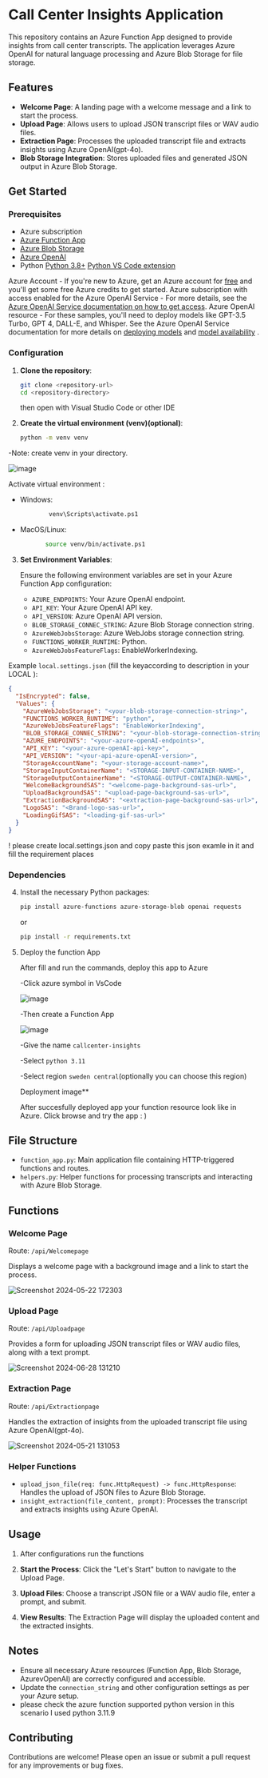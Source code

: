 # Call Center Insights Application

This repository contains an Azure Function App designed to provide insights from call center transcripts. The application leverages Azure OpenAI for natural language processing and Azure Blob Storage for file storage. 

## Features

- **Welcome Page**: A landing page with a welcome message and a link to start the process.
- **Upload Page**: Allows users to upload JSON transcript files or WAV audio files.
- **Extraction Page**: Processes the uploaded transcript file and extracts insights using Azure OpenAI(gpt-4o).
- **Blob Storage Integration**: Stores uploaded files and generated JSON output in Azure Blob Storage.

## Get Started

### Prerequisites

- Azure subscription
- [Azure Function App](https://learn.microsoft.com/en-us/azure/azure-functions/)
- [Azure Blob Storage](https://learn.microsoft.com/en-us/azure/storage/blobs/)
- [Azure OpenAI](https://learn.microsoft.com/en-us/azure/ai-services/openai/)
- Python
    [Python 3.8+](https://www.python.org/downloads/)
    [Python VS Code extension](https://marketplace.visualstudio.com/items?itemName=ms-python.python)


Azure Account - If you're new to Azure, get an Azure account for [free](https://azure.microsoft.com/en-us/free/?wt.mc_id=online-social-sicotin)
 and you'll get some free Azure credits to get started.
Azure subscription with access enabled for the Azure OpenAI Service - For more details, see the [Azure OpenAI Service documentation on how to get access](https://learn.microsoft.com/en-us/azure/ai-services/openai/overview#how-do-i-get-access-to-azure-openai).
Azure OpenAI resource - For these samples, you'll need to deploy models like GPT-3.5 Turbo, GPT 4, DALL-E, and Whisper. See the Azure OpenAI Service documentation for more details on [deploying models](https://learn.microsoft.com/en-us/azure/ai-services/openai/how-to/create-resource?pivots=web-portal) and [model availability](https://learn.microsoft.com/en-us/azure/ai-services/openai/concepts/models)
.


### Configuration

1. **Clone the repository**:
    ```bash
    git clone <repository-url>
    cd <repository-directory>
    ```

    then open with Visual Studio Code or other IDE

2. **Create the virtual environment (venv)(optional)**:

    ```bash
    python -m venv venv
    ```

-Note: create venv in your directory.

   ![image](https://github.com/gatttaca01/Call_Center_Insight/assets/78308539/31bc3cc8-6031-42d5-ac8a-8de4f433ee41)


 Activate virtual environment :
    
- Windows:
  
  ```bash
          venv\Scripts\activate.ps1
   ```
  
- MacOS/Linux:
  
   ```bash
          source venv/bin/activate.ps1
    ```

3. **Set Environment Variables**:

    Ensure the following environment variables are set in your Azure Function App configuration:
    - `AZURE_ENDPOINTS`: Your Azure OpenAI endpoint.
    - `API_KEY`: Your Azure OpenAI API key.
    - `API_VERSION`: Azure OpenAI API version.
    - `BLOB_STORAGE_CONNEC_STRING`: Azure Blob Storage connection string.
    - `AzureWebJobsStorage`: Azure WebJobs storage connection string.
    - `FUNCTIONS_WORKER_RUNTIME`: Python.
    - `AzureWebJobsFeatureFlags`: EnableWorkerIndexing.

Example `local.settings.json` (fill the keyaccording to description in your LOCAL ):

```json
{
  "IsEncrypted": false,
  "Values": {
    "AzureWebJobsStorage": "<your-blob-storage-connection-string>",
    "FUNCTIONS_WORKER_RUNTIME": "python",
    "AzureWebJobsFeatureFlags": "EnableWorkerIndexing",
    "BLOB_STORAGE_CONNEC_STRING": "<your-blob-storage-connection-string>",
    "AZURE_ENDPOINTS": "<your-azure-openAI-endpoints>",
    "API_KEY": "<your-azure-openAI-api-key>",
    "API_VERSION": "<your-api-azure-openAI-version>",
    "StorageAccountName": "<your-storage-account-name>",
    "StorageInputContainerName": "<STORAGE-INPUT-CONTAINER-NAME>",
    "StorageOutputContainerName": "<STORAGE-OUTPUT-CONTAINER-NAME>",
    "WelcomeBackgroundSAS": "<welcome-page-background-sas-url>",
    "UploadBackgroundSAS": "<upload-page-background-sas-url>",
    "ExtractionBackgroundSAS": "<extraction-page-background-sas-url>",
    "LogoSAS": "<Brand-logo-sas-url>",
    "LoadingGifSAS": "<loading-gif-sas-url>"
  }
}
```
! please create local.settings.json and copy paste this json examle in it and fill the requirement places

### Dependencies

4. Install the necessary Python packages:

    ```bash
    pip install azure-functions azure-storage-blob openai requests
    ```

    or

    ```bash
    pip install -r requirements.txt
    ```
    
5. Deploy the function App
   
   After fill and run the commands, deploy this app to Azure
   
   -Click azure symbol in VsCode
   
   ![image](https://github.com/gatttaca01/Call_Center_Insight/assets/78308539/2b41f06f-05a4-466a-829e-7948d4500dfe)

   -Then create a Function App
   
   ![image](https://github.com/gatttaca01/Call_Center_Insight/assets/78308539/ef89d156-136b-41f0-892d-6e5c9608b8ea)

   -Give the name `callcenter-insights`

   -Select `python 3.11`

   -Select region  `sweden central`(optionally you can choose this region)

    Deployment image**

   After succesfully deployed app your function resource look like in Azure. Click browse and try the app : )
   
   

## File Structure

- `function_app.py`: Main application file containing HTTP-triggered functions and routes.
- `helpers.py`: Helper functions for processing transcripts and interacting with Azure Blob Storage.

## Functions

### Welcome Page

Route: `/api/Welcomepage`

Displays a welcome page with a background image and a link to start the process.

![Screenshot 2024-05-22 172303](https://github.com/gatttaca01/Call_Center_Insight/assets/78308539/e8746d15-3b8f-4452-9e7d-afd43cce9768)


### Upload Page

Route: `/api/Uploadpage`

Provides a form for uploading JSON transcript files or WAV audio files, along with a text prompt.

![Screenshot 2024-06-28 131210](https://github.com/gatttaca01/Call_Center_Insight/assets/78308539/f8fc6005-636e-4609-9463-ecfd86cacdca)


### Extraction Page

Route: `/api/Extractionpage`

Handles the extraction of insights from the uploaded transcript file using Azure OpenAI(gpt-4o).

![Screenshot 2024-05-21 131053](https://github.com/gatttaca01/Call_Center_Insight/assets/78308539/efa7d902-a269-4ca0-80e6-0ff5487ecaaf)


### Helper Functions

- `upload_json_file(req: func.HttpRequest) -> func.HttpResponse`: Handles the upload of JSON files to Azure Blob Storage.
- `insight_extraction(file_content, prompt)`: Processes the transcript and extracts insights using Azure OpenAI.



## Usage

1. After configurations run the functions

2. **Start the Process**: Click the "Let's Start" button to navigate to the Upload Page.
3. **Upload Files**: Choose a transcript JSON file or a WAV audio file, enter a prompt, and submit.
4. **View Results**: The Extraction Page will display the uploaded content and the extracted insights.

## Notes

- Ensure all necessary Azure resources (Function App, Blob Storage, AzurevOpenAI) are correctly configured and accessible.
- Update the `connection_string` and other configuration settings as per your Azure setup.
- please check the azure function supported python version in this scenario I used python 3.11.9

## Contributing

Contributions are welcome! Please open an issue or submit a pull request for any improvements or bug fixes.


